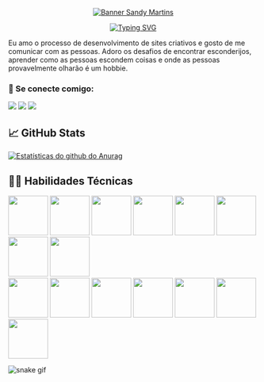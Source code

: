 <p align="center">
<a href="https://www.linkedin.com/in/sandy-martins-10aa82168/" target="_blanck" rel="noreferrer"> <img src="https://user-images.githubusercontent.com/52469840/187246674-9b4e8923-20de-4547-810c-a846c7c9eb7f.jpg" alt="Banner Sandy Martins"></a></p>

<p align="center">
<a href="https://git.io/typing-svg"><img src="https://readme-typing-svg.herokuapp.com?font=Aclonica&duration=2000&pause=300&color=F7F7F7&background=00000031&center=true&vCenter=true&width=435&lines=Ol%C3%A1%2C+eu+sou+a+Sandy+%E2%9A%A1;Desenvolvedora+FullStack+Java+Jr.+%F0%9F%92%BB;Designer+%F0%9F%8E%A8" alt="Typing SVG" /></a>

Eu amo o processo de desenvolvimento de sites criativos e gosto de me comunicar com as pessoas. 
Adoro os desafios de encontrar esconderijos, aprender como as pessoas escondem coisas e onde as pessoas provavelmente olharão é um hobbie. 

### 🤝 Se conecte comigo:
 <div> 
  <a href="https://www.linkedin.com/in/sandy-martins-10aa82168/"_blank"><img src="https://img.shields.io/badge/-LinkedIn-%230077B5?style=for-the-badge&logo=linkedin&logoColor=white" target="_blank"></a>  
 <a href="https://discord.gg/FXdKhxvN" target="_blank"><img src="https://img.shields.io/badge/Discord-7289DA?style=for-the-badge&logo=discord&logoColor=white" target="_blank"></a> 
  <a href = "mailto:sandycris.luar@gmail.com"><img src="https://img.shields.io/badge/-Gmail-%23333?style=for-the-badge&logo=gmail&logoColor=white" target="_blank"></a>
</div>

## 📈 GitHub Stats 
[![Estatísticas do github do Anurag](https://github-readme-stats.vercel.app/api?username=sandymartins&show_icons=true&theme=highcontrast)](https://github.com/sandymartins)

## 👨‍💻 Habilidades Técnicas
<div>
<img src="https://cdn.jsdelivr.net/gh/devicons/devicon/icons/html5/html5-original.svg"  width=80/>
<img src="https://cdn.jsdelivr.net/gh/devicons/devicon/icons/java/java-original-wordmark.svg"  width=80/>
<img src="https://cdn.jsdelivr.net/gh/devicons/devicon/icons/mysql/mysql-original-wordmark.svg"  width=80/> 
<img src="https://cdn.jsdelivr.net/gh/devicons/devicon/icons/jquery/jquery-original-wordmark.svg"  width=80/>                                                 
<img src="https://cdn.jsdelivr.net/gh/devicons/devicon/icons/spring/spring-original-wordmark.svg"  width=80/>
<img src="https://cdn.jsdelivr.net/gh/devicons/devicon/icons/oracle/oracle-original.svg"  width=80/>
<img src="https://cdn.jsdelivr.net/gh/devicons/devicon/icons/git/git-original.svg" width=80/>    
<img src="https://cdn.jsdelivr.net/gh/devicons/devicon/icons/github/github-original.svg"  width=80/>
</br>
<img src="https://cdn.jsdelivr.net/gh/devicons/devicon/icons/css3/css3-original.svg"  width=80/>
<img src="https://cdn.jsdelivr.net/gh/devicons/devicon/icons/javascript/javascript-original.svg"  width=80/>
<img src="https://cdn.jsdelivr.net/gh/devicons/devicon/icons/react/react-original-wordmark.svg"  width=80/>
<img src="https://cdn.jsdelivr.net/gh/devicons/devicon/icons/bootstrap/bootstrap-plain-wordmark.svg"  width=80/>
<img src="https://cdn.jsdelivr.net/gh/devicons/devicon/icons/visualstudio/visualstudio-plain.svg" width=80/>
<img src="https://cdn.jsdelivr.net/gh/devicons/devicon/icons/illustrator/illustrator-line.svg"  width=80/>
<img src="https://cdn.jsdelivr.net/gh/devicons/devicon/icons/photoshop/photoshop-plain.svg"  width=80/>                                                       
</div>
                                                                                                      
![snake gif](https://github.com/sandymartins/sandymartins/blob/output/github-contribution-grid-snake.svg)
